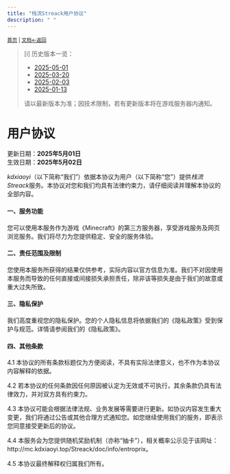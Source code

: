 ```yaml
---
title: "栈流Streack用户协议"
description: " "
---
```

<small id="old_menu"><a href="/Streack/">首页</a> | <a href="/Streack/doc/">文档</a></small><small><a href="/Streack/doc">←返回</a></small><br>

> [i] 历史版本一览：<br>
> 
> * [2025-05-01](./user_history/2025-05-01.html)
> * [2025-03-20](./user_history/2025-03-20.html)
> * [2025-02-03](./user_history/2025-02-03.html)
> * [2025-01-13](./user_history/2025-01-13.html)
> 
> 请以最新版本为准；因技术限制，若有更新版本将在游戏服务器内通知。

<h1>用户协议</h1>
<div>更新日期：<strong>2025年5月01日</strong></div>
<div>生效日期：<strong>2025年5月02日</strong></div>

<p>
  <i>kdxiaoyi</i>（以下简称“我们”）依据本协议为用户（以下简称“您”）提供<i>栈流Streack</i>服务。本协议对您和我们均具有法律约束力，请仔细阅读并理解本协议的全部内容。
</p>

<h4>一、服务功能</h4>
<p>
  您可以使用本服务作为游戏《Minecraft》的第三方服务器，享受游戏服务及网页浏览服务。我们将尽力为您提供稳定、安全的服务体验。
</p>

<h4>二、责任范围及限制</h4>
<p>
  您使用本服务所获得的结果仅供参考，实际内容以官方信息为准。我们不对因使用本服务而导致的任何直接或间接损失承担责任，除非该等损失是由于我们的故意或重大过失所致。
</p>

<h4>三、隐私保护</h4>
<p>
  我们高度重视您的隐私保护。您的个人隐私信息将依据我们的《隐私政策》受到保护与规范。详情请参阅我们的《隐私政策》。
</p>

<h4>四、其他条款</h4>
<p>
  4.1 本协议的所有条款标题仅为方便阅读，不具有实际法律意义，也不作为本协议内容解释的依据。
</p>
<p>
  4.2 若本协议的任何条款因任何原因被认定为无效或不可执行，其余条款仍具有法律效力，并对双方具有约束力。
</p>
<p>
  4.3 本协议可能会根据法律法规、业务发展等需要进行更新。如协议内容发生重大变更，我们将通过公告或其他合理方式通知您。如您继续使用我们的服务，即表示您同意接受更新后的协议。
</p>
<p>
  4.4 本服务会为您提供随机奖励机制（亦称“抽卡”），相关概率公示见于该网址：http://mc.kdxiaoyi.top/Streack/doc/info/entroprix。
</p>
<p>
  4.5 本协议最终解释权归属我们所有。
</p>

<script src="https://rs.kdxiaoyi.top/res/scripts/js/sober@1.0.6.min.js"></script><script src="https://mc.kdxiaoyi.top/Streack/_page/js/pmd.js"></script><script src="https://rs.kdxiaoyi.top/res/scripts/js/pmd-reRender.min.js"></script>